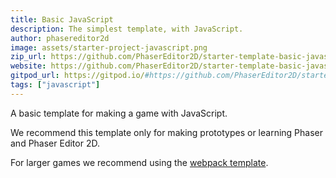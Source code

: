 ```yaml
---
title: Basic JavaScript
description: The simplest template, with JavaScript.
author: phasereditor2d
image: assets/starter-project-javascript.png
zip_url: https://github.com/PhaserEditor2D/starter-template-basic-javascript/archive/refs/tags/v1.0.1.zip
website: https://github.com/PhaserEditor2D/starter-template-basic-javascript
gitpod_url: https://gitpod.io/#https://github.com/PhaserEditor2D/starter-template-basic-javascript
tags: ["javascript"]
---
```


A basic template for making a game with JavaScript.

We recommend this template only for making prototypes or learning Phaser and Phaser Editor 2D.

For larger games we recommend using the [webpack template](../../starters/webpack-ts/).
